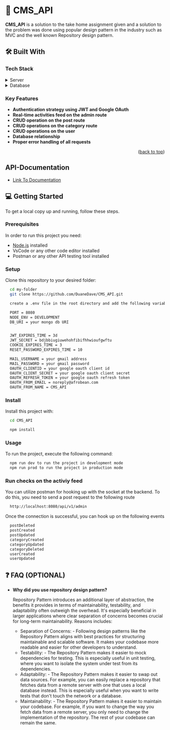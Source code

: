 # 📖 CMS_API <a name="about-project"></a>

**CMS_API** is a solution to the take home assignment given and a solution to the problem was done using popular design pattern in the industry such as MVC and the well known Repository design pattern.

## 🛠 Built With <a name="built-with"></a>

### Tech Stack <a name="tech-stack"></a>

<details>
  <summary>Server</summary>
  <ul>
    <li>Node Js</li>
    <li>Express</li>
    <li>Socket.io</li>
    <li>JWT</li>
    <li>Google OAuth</li>
    <li>etc..</li>
  </ul>
</details>

<details>
<summary>Database</summary>
  <ul>
    <li>Mongo DB</li>
    <li>Mongoose ODM</li>
  </ul>
</details>

<!-- Features -->

### Key Features <a name="key-features"></a>

- **Authentication strategy using JWT and Google OAuth**
- **Real-time activities feed on the admin route**
- **CRUD operation on the post route**
- **CRUD operations on the category route**
- **CRUD operations on the user**
- **Database relationship**
- **Proper error handling of all requests**

<p align="right">(<a href="#readme-top">back to top</a>)</p>

## API-Documentation <a name="api-documentation"></a>

- [Link To Documentation](https://web.postman.co/documentation/24263371-68bba15a-6cfe-4c3c-aafd-ab022af77273/publish?workspaceId=58fa59bb-c1cc-4840-8d7c-0fdaf11e4202)


## 💻 Getting Started <a name="getting-started"></a>

To get a local copy up and running, follow these steps.

### Prerequisites

In order to run this project you need:

- [Node.js](https://nodejs.dev/en/) installed
- VsCode or any other code editor installed
- Postman or any other API testing tool installed

### Setup

Clone this repository to your desired folder:

```sh
  cd my-folder
  git clone https://github.com/DuaneDave/CMS_API.git
```

```sh
  create a .env file in the root directory and add the following variables

  PORT = 8080
  NODE_ENV = DEVELOPMENT
  DB_URI = your mongo db URI


  JWT_EXPIRES_TIME = 3d
  JWT_SECRET = bdjbbiugiuwehohfibifhhwioufgwftu
  COOKIE_EXPIRES_TIME = 3
  RESET_PASSWORD_EXPIRES_TIME = 10

  MAIL_USERNAME = your gmail address
  MAIL_PASSWORD = your gmail password
  OAUTH_CLIENTID = your google oauth client id
  OAUTH_CLIENT_SECRET = your google oauth client secret
  OAUTH_REFRESH_TOKEN = your google oauth refresh token
  OAUTH_FROM_EMAIL = noreply@afrobean.com
  OAUTH_FROM_NAME = CMS_API
```

### Install

Install this project with:

```sh
  cd CMS_API

  npm install
```

### Usage

To run the project, execute the following command:

```sh
  npm run dev to run the project in development mode
  npm run prod to run the project in production mode
```

### Run checks on the activiy feed

<p>
You can utilize postman for hooking up with the socket at the backend. To do this, you need to send a post request to the following route
</p>

```sh
  http://localhost:8080/api/v1/admin
```

<p>
Once the connection is successful, you can hook up on the following events
</p>

```sh
  postDeleted
  postCreated
  postUpdated
  categoryCreated
  categoryUpdated
  categoryDeleted
  userCreated
  userUpdated
```

## ❓ FAQ (OPTIONAL) <a name="faq"></a>

- **Why did you use repository design pattern?**

  <p> Repository Pattern introduces an additional layer of abstraction, the benefits it provides in terms of maintainability, testability, and adaptability often outweigh the overhead. It's especially beneficial in larger applications where clear separation of concerns becomes crucial for long-term maintainability.
  Reasons includes:
  </p>

  <ul>
      <li>Separation of Concerns: 
      - Following design patterns like the Repository Pattern aligns with best practices for structuring maintainable and scalable software. It makes your codebase more readable and easier for other developers to understand.
    </li>
      <li>Testability: 
      - The Repository Pattern makes it easier to mock dependencies for testing. This is especially useful in unit testing, where you want to isolate the system under test from its dependencies.
    </li>
      <li>Adaptability: 
      - The Repository Pattern makes it easier to swap out data sources. For example, you can easily replace a repository that fetches data from a remote server with one that uses a local database instead. This is especially useful when you want to write tests that don't touch the network or a database.
    </li>
      <li>Maintainability: 
      - The Repository Pattern makes it easier to maintain your codebase. For example, if you want to change the way you fetch data from a remote server, you only need to change the implementation of the repository. The rest of your codebase can remain the same.
    </li>
  </ul>
